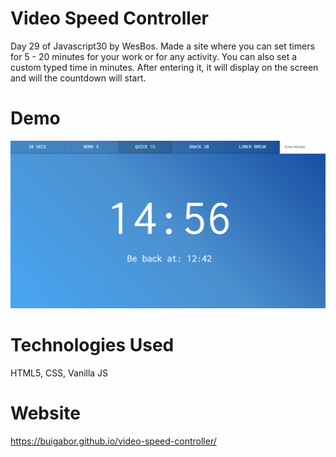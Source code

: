 # Video Speed Controller
Day 29 of Javascript30 by WesBos. Made a site where you can set timers for 5 - 20 minutes for your work or for any activity. You can also set a custom typed time in minutes. After entering it, it will display on the screen and will the countdown will start.

# Demo

<img src="./img/Demo.png">

# Technologies Used
HTML5, CSS, Vanilla JS

# Website
https://buigabor.github.io/video-speed-controller/